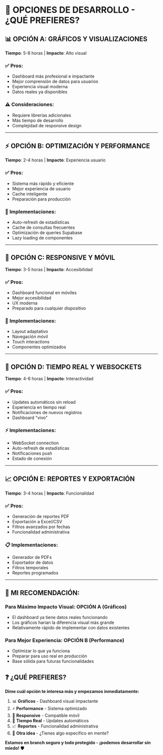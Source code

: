 # 🚀 OPCIONES DE DESARROLLO - ¿QUÉ PREFIERES?

## 📊 **OPCIÓN A: GRÁFICOS Y VISUALIZACIONES**
**Tiempo**: 5-8 horas | **Impacto**: Alto visual

### ✅ **Pros:**
- Dashboard más profesional e impactante
- Mejor comprensión de datos para usuarios
- Experiencia visual moderna
- Datos reales ya disponibles

### ⚠️ **Consideraciones:**
- Requiere librerías adicionales
- Más tiempo de desarrollo
- Complejidad de responsive design

---

## ⚡ **OPCIÓN B: OPTIMIZACIÓN Y PERFORMANCE**
**Tiempo**: 2-4 horas | **Impacto**: Experiencia usuario

### ✅ **Pros:**
- Sistema más rápido y eficiente
- Mejor experiencia de usuario
- Cache inteligente
- Preparación para producción

### 🔧 **Implementaciones:**
- Auto-refresh de estadísticas
- Cache de consultas frecuentes
- Optimización de queries Supabase
- Lazy loading de componentes

---

## 📱 **OPCIÓN C: RESPONSIVE Y MÓVIL**
**Tiempo**: 3-5 horas | **Impacto**: Accesibilidad

### ✅ **Pros:**
- Dashboard funcional en móviles
- Mejor accesibilidad
- UX moderna
- Preparado para cualquier dispositivo

### 📱 **Implementaciones:**
- Layout adaptativo
- Navegación móvil
- Touch interactions
- Componentes optimizados

---

## 🔄 **OPCIÓN D: TIEMPO REAL Y WEBSOCKETS**
**Tiempo**: 4-6 horas | **Impacto**: Interactividad

### ✅ **Pros:**
- Updates automáticos sin reload
- Experiencia en tiempo real
- Notificaciones de nuevos registros
- Dashboard "vivo"

### ⚡ **Implementaciones:**
- WebSocket connection
- Auto-refresh de estadísticas
- Notificaciones push
- Estado de conexión

---

## 📈 **OPCIÓN E: REPORTES Y EXPORTACIÓN**
**Tiempo**: 3-4 horas | **Impacto**: Funcionalidad

### ✅ **Pros:**
- Generación de reportes PDF
- Exportación a Excel/CSV
- Filtros avanzados por fechas
- Funcionalidad administrativa

### 📋 **Implementaciones:**
- Generador de PDFs
- Exportador de datos
- Filtros temporales
- Reportes programados

---

## 🎯 **MI RECOMENDACIÓN:**

### **Para Máximo Impacto Visual: OPCIÓN A (Gráficos)**
- El dashboard ya tiene datos reales funcionando
- Los gráficos harían la diferencia visual más grande
- Relativamente rápido de implementar con datos existentes

### **Para Mejor Experiencia: OPCIÓN B (Performance)**
- Optimizar lo que ya funciona
- Preparar para uso real en producción
- Base sólida para futuras funcionalidades

## ❓ **¿QUÉ PREFIERES?**

**Dime cuál opción te interesa más y empezamos inmediatamente:**

1. 📊 **Gráficos** - Dashboard visual impactante
2. ⚡ **Performance** - Sistema optimizado
3. 📱 **Responsive** - Compatible móvil
4. 🔄 **Tiempo Real** - Updates automáticos
5. 📈 **Reportes** - Funcionalidad administrativa
6. 🎲 **Otra idea** - ¿Tienes algo específico en mente?

**Estamos en branch seguro y todo protegido - ¡podemos desarrollar sin miedo!** 🛡️
